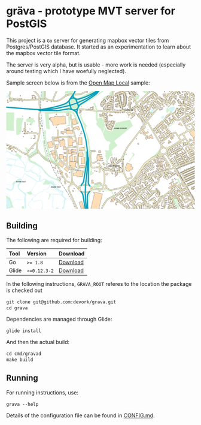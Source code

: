 # gräva - prototype MVT server for PostGIS

This project is a `Go` server for generating mapbox vector tiles from Postgres/PostGIS database. It started as an experimentation to learn about
the mapbox vector tile format. 

The server is very alpha, but is usable - more work is needed (especially around testing which I have woefully neglected).

Sample screen below is from the [Open Map Local](docs/samples/os/opmplc/OPMPLC.md) sample:

![Open Map Places - OS HQ](docs/media/images/opmplc_sample_os.png "Open Map Places - OS HQ")

## Building

The following are required for building:

| Tool      | Version       | Download                          |
|:----------|:--------------|:----------------------------------|
| Go        | `>= 1.8`      | [Download](https://golang.org/)   |
| Glide     | `>=0.12.3-2`  | [Download](https://glide.sh/)     |


In the following instructions, `GRAVA_ROOT` referes to the location the package is checked out

    git clone git@github.com:devork/grava.git
    cd grava

Dependencies are managed through Glide:

    glide install

And then the actual build:

    cd cmd/gravad
    make build


## Running

For running instructions, use:

    grava --help

Details of the configuration file can be found in [CONFIG.md](docs/CONFIG.md).